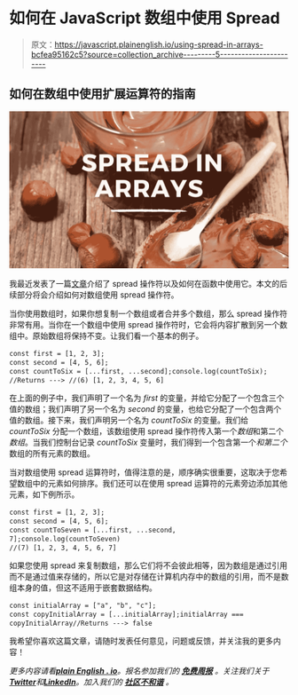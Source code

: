# 如何在 JavaScript 数组中使用 Spread

> 原文：<https://javascript.plainenglish.io/using-spread-in-arrays-bcfea95162c5?source=collection_archive---------5----------------------->

## 如何在数组中使用扩展运算符的指南

![](img/7e620a1c1f0fe45823bb3b6a1cfc4488.png)

我最近发表了一篇[文章](https://medium.com/@codecupdev/how-to-use-spread-in-javascript-functions-5111cae3648f)介绍了 spread 操作符以及如何在函数中使用它。本文的后续部分将会介绍如何对数组使用 spread 操作符。

当你使用数组时，如果你想复制一个数组或者合并多个数组，那么 spread 操作符非常有用。当你在一个数组中使用 spread 操作符时，它会将内容扩散到另一个数组中。原始数组将保持不变。让我们看一个基本的例子。

```
const first = [1, 2, 3];
const second = [4, 5, 6];
const countToSix = [...first, ...second];console.log(countToSix);
//Returns ---> //(6) [1, 2, 3, 4, 5, 6]
```

在上面的例子中，我们声明了一个名为 *first* 的变量，并给它分配了一个包含三个值的数组；我们声明了另一个名为 *second* 的变量，也给它分配了一个包含两个值的数组。接下来，我们声明另一个名为 *countToSix* 的变量。我们给 *countToSix* 分配一个数组，该数组使用 spread 操作符传入第一个*数组*和第二个*数组*。当我们控制台记录 *countToSix* 变量时，我们得到一个包含第一个*和第二个*数组的所有元素的数组。

当对数组使用 spread 运算符时，值得注意的是，顺序确实很重要，这取决于您希望数组中的元素如何排序。我们还可以在使用 spread 运算符的元素旁边添加其他元素，如下例所示。

```
const first = [1, 2, 3];
const second = [4, 5, 6];
const countToSeven = [...first, ...second, 7];console.log(countToSeven)
//(7) [1, 2, 3, 4, 5, 6, 7]
```

如果您使用 spread 来复制数组，那么它们将不会彼此相等，因为数组是通过引用而不是通过值来存储的，所以它是对存储在计算机内存中的数组的引用，而不是数组本身的值，但这不适用于嵌套数据结构。

```
const initialArray = ["a", "b", "c"];
const copyInitialArray = [...initialArray];initialArray === copyInitialArray//Returns ---> false
```

我希望你喜欢这篇文章，请随时发表任何意见，问题或反馈，并关注我的更多内容！

*更多内容请看*[***plain English . io***](https://plainenglish.io/)*。报名参加我们的* [***免费周报***](http://newsletter.plainenglish.io/) *。关注我们关于*[***Twitter***](https://twitter.com/inPlainEngHQ)*和*[***LinkedIn***](https://www.linkedin.com/company/inplainenglish/)*。加入我们的* [***社区不和谐***](https://discord.gg/GtDtUAvyhW) *。*